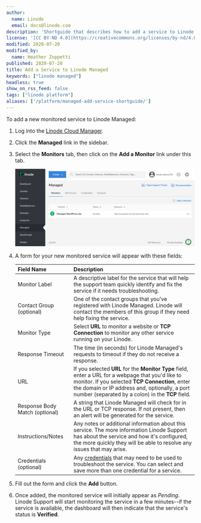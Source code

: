```yaml
---
author:
  name: Linode
  email: docs@linode.com
description: 'Shortguide that describes how to add a service to Linode Managed.'
license: '[CC BY-ND 4.0](https://creativecommons.org/licenses/by-nd/4.0)'
modified: 2020-07-20
modified_by:
  name: Heather Zoppetti
published: 2020-07-20
title: Add a Service to Linode Managed
keywords: ["linode managed"]
headless: true
show_on_rss_feed: false
tags: ["linode platform"]
aliases: ['/platform/managed-add-service-shortguide/']
---
```


To add a new monitored service to Linode Managed:

1.  Log into the [Linode Cloud Manager](https://cloud.linode.com).

1.  Click the **Managed** link in the sidebar.

1.  Select the **Monitors** tab, then click on the **Add a Monitor** link under this tab.

    ![Linode Managed Monitored Services](managed-monitors.png "Linode Managed Monitored Services")

1.  A form for your new monitored service will appear with these fields:

    | Field Name | Description |
    |------------|-------------|
    | Monitor Label | A descriptive label for the service that will help the support team quickly identify and fix the service if it needs troubleshooting. |
    | Contact Group (optional) | One of the contact groups that you've registered with Linode Managed. Linode will contact the members of this group if they need help fixing the service. |
    | Monitor Type | Select **URL** to monitor a website or **TCP Connection** to monitor any other service running on your Linode. |
    | Response Timeout | The time (in seconds) for Linode Managed's requests to timeout if they do not receive a response. |
    | URL | If you selected **URL** for the **Monitor Type** field, enter a URL for a webpage that you'd like to monitor. If you selected **TCP Connection**, enter the domain or IP address and, optionally, a port number (separated by a colon) in the **TCP** field. |
    | Response Body Match (optional) | A string that Linode Managed will check for in the URL or TCP response. If not present, then an alert will be generated for the service. |
    | Instructions/Notes | Any notes or additional information about this service. The more information Linode Support has about the service and how it's configured, the more quickly they will be able to resolve any issues that may arise. |
    | Credentials (optional) | Any [credentials](/docs/platform/linode-managed/#adding-service-credentials) that may need to be used to troubleshoot the service. You can select and save more than one credential for a service. |

1.  Fill out the form and click the **Add** button.

1.  Once added, the monitored service will initially appear as *Pending*. Linode Support will start monitoring the service in a few minutes--if the service is available, the dashboard will then indicate that the service's status is **Verified**.
